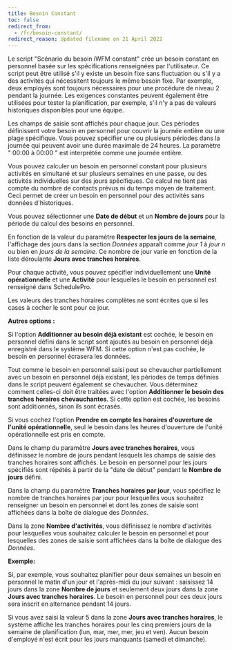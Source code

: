 ```yaml
---
title: Besoin Constant
toc: false
redirect_from:
  - /fr/besoin-constant/
redirect_reason: Updated filename on 21 April 2022
---
```


Le script "Scénario du besoin iWFM constant" crée un besoin constant en personnel basée sur les spécifications renseignées par l'utilisateur. Ce script peut être utilisé s'il y existe un besoin fixe sans fluctuation ou s'il y a des activités qui nécessitent toujours le même besoin fixe. Par exemple, deux employés sont toujours nécessaires pour une procédure de niveau 2 pendant la journée. Les exigences constantes peuvent également être utilisées pour tester la planification, par exemple, s'il n'y a pas de valeurs historiques disponibles pour une équipe.

Les champs de saisie sont affichés pour chaque jour. Ces périodes définissent votre besoin en personnel pour couvrir la journée entière ou une plage spécifique. Vous pouvez spécifier une ou plusieurs périodes dans la journée qui peuvent avoir une durée maximale de 24 heures. La paramètre " 00:00 à 00:00 " est interprétée comme une journée entière.

Vous pouvez calculer un besoin en personnel constant pour plusieurs activités en simultané et sur plusieurs semaines en une passe, ou des activités individuelles sur des jours spécifiques. Ce calcul ne tient pas compte du nombre de contacts prévus ni du temps moyen de traitement. Ceci permet de créer un besoin en personnel pour des activités sans données d'historiques.

Vous pouvez sélectionner une **Date de début** et un **Nombre de jours** pour la période du calcul des besoins en personnel.

En fonction de la valeur du paramètre **Respecter les jours de la semaine**, l'affichage des jours dans la section _Données_ apparaît comme _jour 1_ à _jour n_ ou bien en _jours de la semaine_. Ce nombre de jour varie en fonction de la liste déroulante **Jours avec tranches horaires**.

Pour chaque activité, vous pouvez spécifier individuellement une **Unité opérationnelle** et une **Activité** pour lesquelles le besoin en personnel est renseigné dans SchedulePro.

Les valeurs des tranches horaires complètes ne sont écrites que si les cases à cocher le sont pour ce jour.

**Autres options :**

Si l'option **Additionner au besoin déjà existant** est cochée, le besoin en personnel défini dans le script sont ajoutés au besoin en personnel déjà enregistré dans le système WFM. Si cette option n'est pas cochée, le besoin en personnel écrasera les données.

Tout comme le besoin en personnel saisi peut se chevaucher partiellement avec un besoin en personnel déjà existant, les périodes de temps définies dans le script peuvent également se chevaucher. Vous déterminez comment celles-ci doit être traitées avec l'option **Additionner le besoin des tranches horaires chevauchantes**. Si cette option est cochée, les besoins sont additionnés, sinon ils sont écrasés.

Si vous cochez l'option **Prendre en compte les horaires d'ouverture de l'unité opérationnelle**, seul le besoin dans les heures d'ouverture de l'unité opérationnelle est pris en compte.

Dans le champ du paramètre **Jours avec tranches horaires**, vous définissez le nombre de jours pendant lesquels les champs de saisie des tranches horaires sont affichés. Le besoin en personnel pour les jours spécifiés sont répétés à partir de la "date de début" pendant le **Nombre de jours** défini.

Dans la champ du paramètre **Tranches horaires par jour**, vous spécifiez le nombre de tranches horaires par jour pour lesquelles vous souhaitez renseigner un besoin en personnel et dont les zones de saisie sont affichées dans la boîte de dialogue des _Données_.

Dans la zone **Nombre d'activités**, vous définissez le nombre d'activités pour lesquelles vous souhaitez calculer le besoin en personnel et pour lesquelles des zones de saisie sont affichées dans la boîte de dialogue des _Données_.

**Exemple:**

Si, par exemple, vous souhaitez planifier pour deux semaines un besoin en personnel le matin d'un jour et l'après-midi du jour suivant : saisissez 14 jours dans la zone **Nombre de jours** et seulement deux jours dans la zone **Jours avec tranches horaires**. Le besoin en personnel pour ces deux jours sera inscrit en alternance pendant 14 jours.

Si vous avez saisi la valeur 5 dans la zone **Jours avec tranches horaires**, le système affiche les tranches horaires pour les cinq premiers jours de la semaine de planification (lun, mar, mer, mer, jeu et ven). Aucun besoin d'employé n'est écrit pour les jours manquants (samedi et dimanche).
